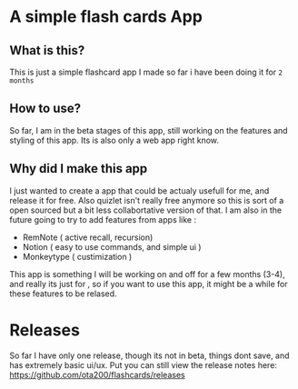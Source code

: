 # A simple flash cards App 

## What is this? 
This is just a simple flashcard app I made so far i have been doing it for ```2 months```

## How to use? 
So far, I am in the beta stages of this app, still working on the features and styling of this app. Its is also only a web app right know. 

## Why did I make this app 
I just wanted to create a app that could be actualy usefull for me, and release it for free. Also quizlet isn't really free anymore so this is sort of a open sourced but a bit less collabortative version of that. I am also in the future going to try to add features from apps like : 
- RemNote ( active recall, recursion)
- Notion ( easy to use commands, and simple ui )
- Monkeytype ( custimization )

This app is something I will be working on and off for a few months (3-4), and really its just for , so if you want to use this app, it might be a while for these features to be relased. 

# Releases 
So far I have only one release, though its not in beta, things dont save, and has extremely basic ui/ux. Put you can still view the release notes here: 
https://github.com/ota200/flashcards/releases